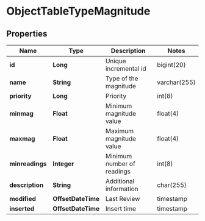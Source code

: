

# ObjectTableTypeMagnitude


## Properties

| Name | Type | Description | Notes |
|------------ | ------------- | ------------- | -------------|
|**id** | **Long** | Unique incremental id | bigint(20) |  [optional] [readonly] |
|**name** | **String** | Type of the magnitude | varchar(255) |  [optional] |
|**priority** | **Long** | Priority | int(8) |  [optional] |
|**minmag** | **Float** | Minimum magnitude value | float(4) |  [optional] |
|**maxmag** | **Float** | Maximum magnitude value | float(4) |  [optional] |
|**minreadings** | **Integer** | Minimum number of readings | int(8) |  [optional] |
|**description** | **String** | Additional information | char(255) |  [optional] |
|**modified** | **OffsetDateTime** | Last Review | timestamp |  [optional] [readonly] |
|**inserted** | **OffsetDateTime** | Insert time | timestamp |  [optional] [readonly] |



